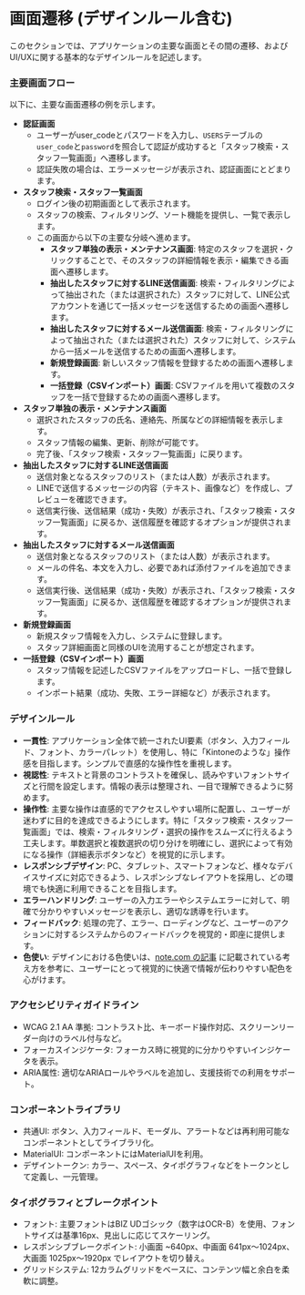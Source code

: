 # 画面遷移 (デザインルール含む)

このセクションでは、アプリケーションの主要な画面とその間の遷移、およびUI/UXに関する基本的なデザインルールを記述します。

### 主要画面フロー

以下に、主要な画面遷移の例を示します。

* **認証画面**
    * ユーザーがuser_codeとパスワードを入力し、`USERS`テーブルの`user_code`と`password`を照合して認証が成功すると「スタッフ検索・スタッフ一覧画面」へ遷移します。
    * 認証失敗の場合は、エラーメッセージが表示され、認証画面にとどまります。
* **スタッフ検索・スタッフ一覧画面**
    * ログイン後の初期画面として表示されます。
    * スタッフの検索、フィルタリング、ソート機能を提供し、一覧で表示します。
    * この画面から以下の主要な分岐へ進めます。
        * **スタッフ単独の表示・メンテナンス画面**: 特定のスタッフを選択・クリックすることで、そのスタッフの詳細情報を表示・編集できる画面へ遷移します。
        * **抽出したスタッフに対するLINE送信画面**: 検索・フィルタリングによって抽出された（または選択された）スタッフに対して、LINE公式アカウントを通じて一括メッセージを送信するための画面へ遷移します。
        * **抽出したスタッフに対するメール送信画面**: 検索・フィルタリングによって抽出された（または選択された）スタッフに対して、システムから一括メールを送信するための画面へ遷移します。
        * **新規登録画面**: 新しいスタッフ情報を登録するための画面へ遷移します。
        * **一括登録（CSVインポート）画面**: CSVファイルを用いて複数のスタッフを一括で登録するための画面へ遷移します。
* **スタッフ単独の表示・メンテナンス画面**
    * 選択されたスタッフの氏名、連絡先、所属などの詳細情報を表示します。
    * スタッフ情報の編集、更新、削除が可能です。
    * 完了後、「スタッフ検索・スタッフ一覧画面」に戻ります。
* **抽出したスタッフに対するLINE送信画面**
    * 送信対象となるスタッフのリスト（または人数）が表示されます。
    * LINEで送信するメッセージの内容（テキスト、画像など）を作成し、プレビューを確認できます。
    * 送信実行後、送信結果（成功・失敗）が表示され、「スタッフ検索・スタッフ一覧画面」に戻るか、送信履歴を確認するオプションが提供されます。
* **抽出したスタッフに対するメール送信画面**
    * 送信対象となるスタッフのリスト（または人数）が表示されます。
    * メールの件名、本文を入力し、必要であれば添付ファイルを追加できます。
    * 送信実行後、送信結果（成功・失敗）が表示され、「スタッフ検索・スタッフ一覧画面」に戻るか、送信履歴を確認するオプションが提供されます。
* **新規登録画面**
    * 新規スタッフ情報を入力し、システムに登録します。
    * スタッフ詳細画面と同様のUIを流用することが想定されます。
* **一括登録（CSVインポート）画面**
    * スタッフ情報を記述したCSVファイルをアップロードし、一括で登録します。
    * インポート結果（成功、失敗、エラー詳細など）が表示されます。

### デザインルール

* **一貫性**: アプリケーション全体で統一されたUI要素（ボタン、入力フィールド、フォント、カラーパレット）を使用し、特に「Kintoneのような」操作感を目指します。シンプルで直感的な操作性を重視します。
* **視認性**: テキストと背景のコントラストを確保し、読みやすいフォントサイズと行間を設定します。情報の表示は整理され、一目で理解できるように努めます。
* **操作性**: 主要な操作は直感的でアクセスしやすい場所に配置し、ユーザーが迷わずに目的を達成できるようにします。特に「スタッフ検索・スタッフ一覧画面」では、検索・フィルタリング・選択の操作をスムーズに行えるよう工夫します。単数選択と複数選択の切り分けを明確にし、選択によって有効になる操作（詳細表示ボタンなど）を視覚的に示します。
* **レスポンシブデザイン**: PC、タブレット、スマートフォンなど、様々なデバイスサイズに対応できるよう、レスポンシブなレイアウトを採用し、どの環境でも快適に利用できることを目指します。
* **エラーハンドリング**: ユーザーの入力エラーやシステムエラーに対して、明確で分かりやすいメッセージを表示し、適切な誘導を行います。
* **フィードバック**: 処理の完了、エラー、ローディングなど、ユーザーのアクションに対するシステムからのフィードバックを視覚的・即座に提供します。
* **色使い**: デザインにおける色使いは、[note.com の記事](https://note.com/ash/n/n82b11075119a) に記載されている考え方を参考に、ユーザーにとって視覚的に快適で情報が伝わりやすい配色を心がけます。

### アクセシビリティガイドライン

* WCAG 2.1 AA 準拠: コントラスト比、キーボード操作対応、スクリーンリーダー向けのラベル付与など。
* フォーカスインジケータ: フォーカス時に視覚的に分かりやすいインジケータを表示。
* ARIA属性: 適切なARIAロールやラベルを追加し、支援技術での利用をサポート。

### コンポーネントライブラリ

* 共通UI: ボタン、入力フィールド、モーダル、アラートなどは再利用可能なコンポーネントとしてライブラリ化。
* MaterialUI: コンポーネントにはMaterialUIを利用。
* デザイントークン: カラー、スペース、タイポグラフィなどをトークンとして定義し、一元管理。

### タイポグラフィとブレークポイント

* フォント: 主要フォントはBIZ UDゴシック（数字はOCR-B）を使用、フォントサイズは基準16px、見出しに応じてスケーリング。
* レスポンシブブレークポイント: 小画面 ~640px、中画面 641px〜1024px、大画面 1025px〜1920px でレイアウトを切り替え。
* グリッドシステム: 12カラムグリッドをベースに、コンテンツ幅と余白を柔軟に調整。
